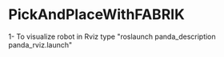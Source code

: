 # PickAndPlaceWithFABRIK

1- To visualize robot in Rviz type "roslaunch panda_description panda_rviz.launch"
